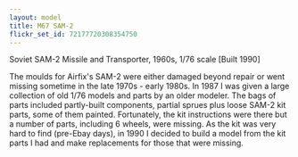 ```yaml
---
layout: model
title: M67 SAM-2
flickr_set_id: 72177720308354750
---
```


Soviet SAM-2 Missile and Transporter, 1960s, 1/76 scale  [Built 1990]

The moulds for Airfix&#39;s SAM-2 were either damaged beyond repair or went missing sometime in the late 1970s - early 1980s. In 1987 I was given a large collection of old 1/76 models and parts by an older modeler. The bags of parts included partly-built components, partial sprues plus loose SAM-2 kit parts, some of them painted. Fortunately, the kit instructions were there but a number of parts, including 6 wheels, were missing. As the kit was very hard to find (pre-Ebay days), in 1990 I decided to build a model from the kit parts I had and make replacements for those that were missing.


